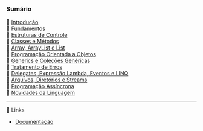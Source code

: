### Sumário
🔸 [Introdução](https://github.com/4L1C3-R4BB1T/estudos-c-sharp/blob/main/arquivos/introducao.md)  
🔸 [Fundamentos](https://github.com/4L1C3-R4BB1T/estudos-c-sharp/blob/main/arquivos/fundamentos.md)  
🔸 [Estruturas de Controle](https://github.com/4L1C3-R4BB1T/estudos-c-sharp/blob/main/arquivos/controle.md)  
🔸 [Classes e Métodos](https://github.com/4L1C3-R4BB1T/estudos-c-sharp/blob/main/arquivos/classes.md)  
🔸 [Array, ArrayList e List](https://github.com/4L1C3-R4BB1T/estudos-c-sharp/blob/main/arquivos/array.md)  
🔸 [Programação Orientada a Objetos](https://github.com/4L1C3-R4BB1T/estudos-c-sharp/blob/main/arquivos/poo.md)  
🔸 [Generics e Coleções Genéricas](https://github.com/4L1C3-R4BB1T/estudos-c-sharp/blob/main/arquivos/generics.md)  
🔸 [Tratamento de Erros](https://github.com/4L1C3-R4BB1T/estudos-c-sharp/blob/main/arquivos/erros.md)    
🔸 [Delegates, Expressão Lambda, Eventos e LINQ](https://github.com/4L1C3-R4BB1T/estudos-c-sharp/blob/main/arquivos/delegates.md)  
🔸 [Arquivos, Diretórios e Streams](https://github.com/4L1C3-R4BB1T/estudos-c-sharp/blob/main/arquivos/arquivos.md)      
🔸 [Programação Assíncrona](https://github.com/4L1C3-R4BB1T/estudos-c-sharp/blob/main/arquivos/async.md)  
🔸 [Novidades da Linguagem](https://github.com/4L1C3-R4BB1T/estudos-c-sharp/blob/main/arquivos/novidades.md)    

---

🔗 Links
* [Documentação](https://learn.microsoft.com/pt-br/dotnet/csharp/)  
